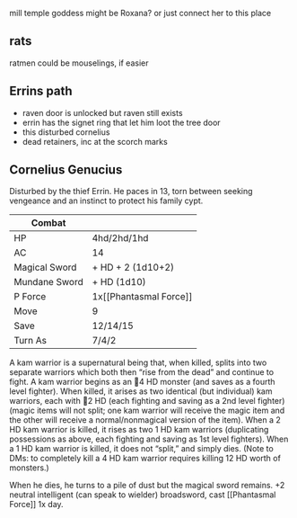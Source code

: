 mill temple goddess might be Roxana? or just connect her to this place

## rats
ratmen could be mouselings, if easier
## Errins path
- raven door is unlocked but raven still exists
- errin has the signet ring that let him loot the tree door
- this disturbed cornelius 
- dead retainers, inc at the scorch marks

## Cornelius Genucius
Disturbed by the thief Errin. He paces in 13, torn between seeking vengeance and an instinct to protect his family cypt.

| Combat        |                        |
| ------------- | ---------------------- |
| HP            | 4hd/2hd/1hd            |
| AC            | 14                     |
| Magical Sword | + HD + 2 (1d10+2)      |
| Mundane Sword | + HD (1d10)            |
| P Force       | 1x[[Phantasmal Force]] |
| Move          | 9                      |
| Save          | 12/14/15               |
| Turn As       | 7/4/2                  | 

A kam warrior is a supernatural being that, when killed, splits into two separate warriors which both then “rise from the dead” and continue to fight. A kam warrior begins as an 4 HD monster (and saves as a fourth level fighter). When killed, it arises as two identical (but individual) kam warriors, each with 2 HD (each fighting and saving as a 2nd level fighter) (magic items will not split; one kam warrior will receive the magic item and the other will receive a normal/nonmagical version of the item). When a 2 HD kam warrior is killed, it rises as two 1 HD kam warriors (duplicating possessions as above, each fighting and saving as 1st level fighters). When a 1 HD kam warrior is killed, it does not “split,” and simply dies. (Note to DMs: to completely kill a 4 HD kam warrior requires killing 12 HD worth of monsters.)

When he dies, he turns to a pile of dust but the magical sword remains. +2 neutral intelligent (can speak to wielder) broadsword, cast [[Phantasmal Force]] 1x day.